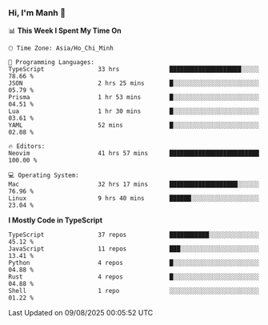 ### Hi, I'm Manh 👋

<!--START_SECTION:waka-->
📊 **This Week I Spent My Time On** 

```text
🕑︎ Time Zone: Asia/Ho_Chi_Minh

💬 Programming Languages: 
TypeScript               33 hrs              ████████████████████░░░░░   78.66 % 
JSON                     2 hrs 25 mins       █░░░░░░░░░░░░░░░░░░░░░░░░   05.79 % 
Prisma                   1 hr 53 mins        █░░░░░░░░░░░░░░░░░░░░░░░░   04.51 % 
Lua                      1 hr 30 mins        █░░░░░░░░░░░░░░░░░░░░░░░░   03.61 % 
YAML                     52 mins             █░░░░░░░░░░░░░░░░░░░░░░░░   02.08 % 

🔥 Editors: 
Neovim                   41 hrs 57 mins      █████████████████████████   100.00 % 

💻 Operating System: 
Mac                      32 hrs 17 mins      ███████████████████░░░░░░   76.96 % 
Linux                    9 hrs 40 mins       ██████░░░░░░░░░░░░░░░░░░░   23.04 % 
```

**I Mostly Code in TypeScript** 

```text
TypeScript               37 repos            ███████████░░░░░░░░░░░░░░   45.12 % 
JavaScript               11 repos            ███░░░░░░░░░░░░░░░░░░░░░░   13.41 % 
Python                   4 repos             █░░░░░░░░░░░░░░░░░░░░░░░░   04.88 % 
Rust                     4 repos             █░░░░░░░░░░░░░░░░░░░░░░░░   04.88 % 
Shell                    1 repo              ░░░░░░░░░░░░░░░░░░░░░░░░░   01.22 % 
```




 Last Updated on 09/08/2025 00:05:52 UTC
<!--END_SECTION:waka-->
